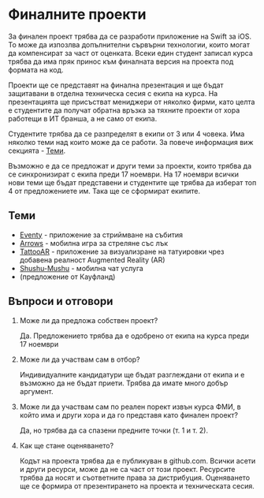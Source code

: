 # Финалните проекти

За финален проект трябва да се разработи приложение на Swift за iOS. То може да изпозлва допълнителни сървърни технологии, които могат да компенсират за част от оценката. Всеки един студент записал курса трябва да има пряк принос към финалната версия на проекта под формата на код.

Проекти ще се представят на финална презентация и ще бъдат защитавани в отделна техническа сесия с екипа на курса. На презентацията ще присъстват мениджери от няколко фирми, като целта е студентите да получат обратна връзка за тяхните проекти от хора работещи в ИТ бранша, а не само от екипа.

Студентите трябва да се разпределят в екипи от 3 или 4 човека.
Има няколко теми над които може да се работи. За повече информация виж секцията - [Теми](#Теми).

Възможно е да се предложат и други теми за проекти, които трябва да се синхронизират с екипа преди 17 ноември. На 17 ноември всички нови теми ще бъдат представени и студентите ще трябва да изберат топ 4 от предложениете им. Така ще се сформират екипите.

## Теми 

* [Eventy](Eventy.md) - приложение за стриймване на събития
* [Arrows](Arrows.md) - мобилна игра за стреляне със лък
* [TattooAR](TattooAR.md) - приложение за визуализране на татуировки чрез добавена реалност Augmented Reality (AR)
* [Shushu-Mushu](Shushu-Mushu.md) - мобилна чат услуга
* (предложение от Кауфланд)
	
## Въпроси и отговори

1. Може ли да предложа собствен проект?

	Да. Предложението трябва да е одобрено от екипа на курса преди 17 ноември

2. Може ли да участвам сам в отбор?

	Индивидуалните кандидатури ще бъдат разглеждани от екипа и е възможно да не бъдат приети. Трябва да имате много добър аргумент.

3. Може ли да участвам сам по реален порект извън курса ФМИ, в който има и други хора и да го представя като финален проект?

	Да, но трябва да са спазени предните точки (т. 1 и т. 2).
	
4. Как ще стане оценяването?

	Кодът на проекта трябва да е публикуван в github.com. Всички асети и други ресурси, може да не са част от този проект. Ресурсите трябва да носят и съответните права за дистрибуция. Оценяването ще се формира от презентирането на проекта и техническата сесия.
	

